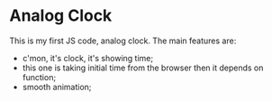 # Analog Clock
This is my first JS code, analog clock. 
The main features are:
- c'mon, it's clock, it's showing time;
- this one is taking initial time from the browser then it depends on function;
- smooth animation;

<a href="https://codepen.io/jwojsz/full/JjdwdXw" target="_blank"></a>
